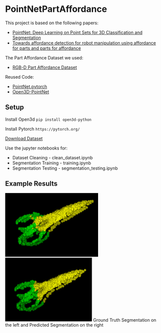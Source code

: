 # PointNetPartAffordance

This project is based on the following papers:
  * [PointNet: Deep Learning on Point Sets for 3D Classification and Segmentation][1]
  * [Towards affordance detection for robot manipulation using affordance for parts and parts for affordance][2]
  
 The Part Affordance Dataset we used:
  * [RGB-D Part Affordance Dataset][3]
  
Reused Code:
  * [PointNet.pytorch][4]
  * [Open3D-PointNet][5]
  
 
 ## Setup
 Install Open3d
 `pip install open3d-python`
 
 Install Pytorch
 `https://pytorch.org/`
 
 [Download Dataset][3]
 
 Use the jupyter notebooks for:
  * Dataset Cleaning - clean_dataset.ipynb
  * Segmentation Training - training.ipynb
  * Segmentation Testing - segmentation_testing.ipynb
  
  ## Example Results
  

<img src="/img/scissor_gt.png" width="300"> <img src="/img/scissor_seg.png" width="280">
Ground Truth Segmentation on the left and Predicted Segmentation on the right

 

[1]:https://arxiv.org/abs/1612.00593
[2]:https://link.springer.com/article/10.1007/s10514-018-9787-5
[3]:http://users.umiacs.umd.edu/~amyers/part-affordance-dataset/
[4]:https://github.com/fxia22/pointnet.pytorch
[5]:https://github.com/intel-isl/Open3D-PointNet


